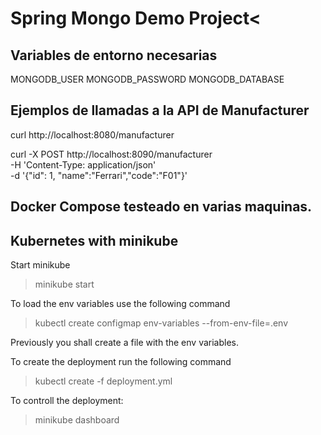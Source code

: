 # Spring Mongo Demo Project<
## Variables de entorno necesarias
MONGODB_USER
MONGODB_PASSWORD
MONGODB_DATABASE

## Ejemplos de llamadas a la API de Manufacturer

curl http://localhost:8080/manufacturer

curl -X POST http://localhost:8090/manufacturer \
-H 'Content-Type: application/json' \
-d '{"id": 1, "name":"Ferrari","code":"F01"}'

<h2>Docker Compose testeado en varias maquinas.</h2>

## Kubernetes with minikube

Start minikube 

> minikube start

To load the env variables use the following command

> kubectl create configmap env-variables --from-env-file=.env

Previously you shall create a file with the env variables.

To create the deployment run the following command

> kubectl create -f deployment.yml

To controll the deployment:

> minikube dashboard

